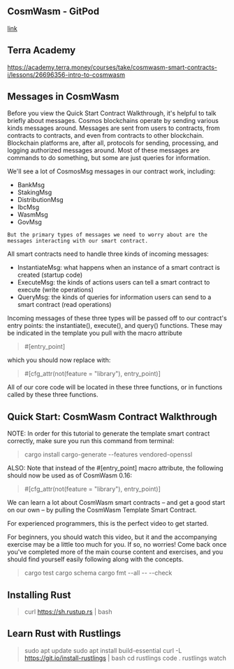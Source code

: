 ## CosmWasm - GitPod

[link](https://medium.com/cosmwasm/cosmwasm-gitpod-f1b082994b7c)

## Terra Academy

https://academy.terra.money/courses/take/cosmwasm-smart-contracts-i/lessons/26696356-intro-to-cosmwasm

## Messages in CosmWasm

Before you view the Quick Start Contract Walkthrough, it's helpful to talk briefly about messages.
Cosmos blockchains operate by sending various kinds messages around.
Messages are sent from users to contracts, from contracts to contracts, and even from contracts to other blockchain.
Blockchain platforms are, after all, protocols for sending, processing, and logging authorized messages around.
Most of these messages are commands to do something, but some are just queries for information.

We'll see a lot of CosmosMsg messages in our contract work, including:

- BankMsg
- StakingMsg
- DistributionMsg
- IbcMsg
- WasmMsg
- GovMsg

`But the primary types of messages we need to worry about are the messages interacting with our smart contract.`

All smart contracts need to handle three kinds of incoming messages:

- InstantiateMsg: what happens when an instance of a smart contract is created (startup code)
- ExecuteMsg: the kinds of actions users can tell a smart contract to execute (write operations)
- QueryMsg: the kinds of queries for information users can send to a smart contract (read operations)

Incoming messages of these three types will be passed off to our contract's entry points: the instantiate(), execute(), and query() functions. These may be indicated in the template you pull with the macro attribute

> #[entry_point]

which you should now replace with:

> #[cfg_attr(not(feature = "library"), entry_point)]

All of our core code will be located in these three functions, or in functions called by these three functions.

## Quick Start: CosmWasm Contract Walkthrough

NOTE: In order for this tutorial to generate the template smart contract correctly, make sure you run this command from terminal:

> cargo install cargo-generate --features vendored-openssl

ALSO:  Note that instead of the #[entry_point] macro attribute, the following should now be used as of CosmWasm 0.16:

> #[cfg_attr(not(feature = "library"), entry_point)]

We can learn a lot about CosmWasm smart contracts – and get a good start on our own – by pulling the CosmWasm Template Smart Contract.

For experienced programmers, this is the perfect video to get started.

For beginners, you should watch this video, but it and the accompanying exercise may be a little too much for you. If so, no worries! Come back once you've completed more of the main course content and exercises, and you should find yourself easily following along with the concepts.

> cargo test
> cargo schema
> cargo fmt --all -- --check

## Installing Rust

> curl https://sh.rustup.rs | bash

## Learn Rust with Rustlings 

> sudo apt update
> sudo apt install build-essential
> curl -L https://git.io/install-rustlings | bash
> cd rustlings
> code .
> rustlings watch
